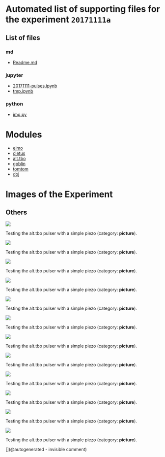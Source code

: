 

# Automated list of supporting files for the __experiment `20171111a`__

## List of files

### md

* [Readme.md](/retired/alt.tbo/20171111a/Readme.md)


### jupyter

* [20171111-pulses.ipynb](/retired/alt.tbo/20171111a/20171111-pulses.ipynb)
* [tmp.ipynb](/tmp.ipynb)


### python

* [img.py](/retired/alt.tbo/20171111a/img.py)





# Modules

* [elmo](/elmo/)
* [cletus](/retired/cletus/)
* [alt.tbo](/retired/alt.tbo/)
* [goblin](/goblin/)
* [tomtom](/retired/tomtom/)
* [doj](/doj/)




# Images of the Experiment

## Others

![](/retired/alt.tbo/20171111a/Pulses_average_50V.jpg)

Testing the alt.tbo pulser with a simple piezo (category: __picture__).

![](/retired/alt.tbo/20171111a/Pulses_average_75V.jpg)

Testing the alt.tbo pulser with a simple piezo (category: __picture__).

![](/retired/alt.tbo/20171111a/Pulses_average_25V.jpg)

Testing the alt.tbo pulser with a simple piezo (category: __picture__).

![](/retired/alt.tbo/20171111a/Pulses_details_25V.jpg)

Testing the alt.tbo pulser with a simple piezo (category: __picture__).

![](/retired/alt.tbo/20171111a/Pulses_average_50Vb.jpg)

Testing the alt.tbo pulser with a simple piezo (category: __picture__).

![](/retired/alt.tbo/20171111a/Pulses_25V.jpg)

Testing the alt.tbo pulser with a simple piezo (category: __picture__).

![](/retired/alt.tbo/20171111a/Pulses_details_75V.jpg)

Testing the alt.tbo pulser with a simple piezo (category: __picture__).

![](/retired/alt.tbo/20171111a/Pulses_details_focus_75V.jpg)

Testing the alt.tbo pulser with a simple piezo (category: __picture__).

![](/retired/alt.tbo/20171111a/Pulses_details_focus_25V.jpg)

Testing the alt.tbo pulser with a simple piezo (category: __picture__).

![](/retired/alt.tbo/20171111a/Pulses_75V.jpg)

Testing the alt.tbo pulser with a simple piezo (category: __picture__).

![](/retired/alt.tbo/20171111a/Pulses_details_50V.jpg)

Testing the alt.tbo pulser with a simple piezo (category: __picture__).

![](/retired/alt.tbo/20171111a/Pulses_50V.jpg)

Testing the alt.tbo pulser with a simple piezo (category: __picture__).










[](@autogenerated - invisible comment)